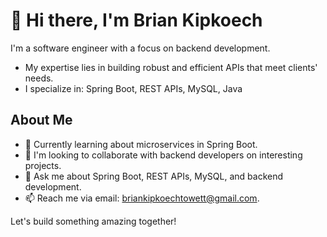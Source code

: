 # 👋 Hi there, I'm Brian Kipkoech

I'm a software engineer with a focus on backend development. 
- My expertise lies in building robust and efficient APIs that meet clients' needs. 
- I specialize in: Spring Boot, REST APIs, MySQL, Java

## About Me

- 🌱 Currently learning about microservices in Spring Boot.
- 👯 I'm looking to collaborate with backend developers on interesting projects.
- 💬 Ask me about Spring Boot, REST APIs, MySQL, and backend development.
- 📫 Reach me via email: [briankipkoechtowett@gmail.com](mailto:briankipkoechtowett@gmail.com).

Let's build something amazing together!
